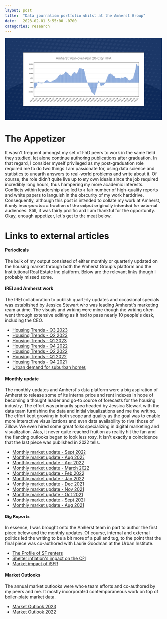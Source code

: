 ```yaml
---
layout: post
title:  "Data journalism portfolio whilst at the Amherst Group"
date:   2023-02-01 5:55:00 -0700
categories: research
---
```


![HPA graphs](/images/HPAgraph.jpg)

# The Appetizer

It wasn't frequent amongst my set of PhD peers to work in the same field they studied, let alone continue authoring publications after graduation. In that regard, I consider myself privileged as my post-graduation role required me to do two things I am passionate for, using data science and statistics to unearth answers to real-world problems and write about it. Of course, the role didn't quite live up to my own ideals since the job required incredibly long hours, thus hampering my more academic interests. Conflicts within leadership also led to a fair number of high-quality reports and white papers to languish in the obscurity of my work harddrive. Consequently, although this post is intended to collate my work at Amherst, it only incorporates a fraction of the output originally intended for external audiences. Still, it was fairly prolific and I am thankful for the opportunity. Okay, enough appetizer, let's get to the meat below.

# Links to external articles

#### Periodicals

The bulk of my output consisted of either monthly or quarterly updated on the housing market through both the Amherst Group's platform and the Institutional Real Estate Inc platform. Below are the relevant links though I probably missed some.

#### IREI and Amherst work

The IREI collaboration to publish quarterly updates and occasional specials was established by Jessica Stewart who was leading Amherst's marketing team at time. The visuals and writing were mine though the writing often went through extensive editing as it had to pass nearly 10 people's desk, including the CEO.

- [Housing Trends - Q3 2023](https://www.amherst.com/insights/housing-trends-q3-2023/)
- [Housing Trends - Q2 2023](https://www.amherst.com/insights/housing-trends-q2-2023/)
- [Housing Trends - Q1 2023](https://www.amherst.com/insights/housing-trends-q1-2023/)
- [Housing Trends - Q4 2022](https://www.amherst.com/insights/housing-trends-q4-2022/)
- [Housing Trends - Q2 2022](https://www.amherst.com/insights/housing-trends-q2-2022/)
- [Housing Trends - Q1 2022](https://www.amherst.com/insights/housing-trends-q1-2022/)
- [Housing Trends - Q4 2021](https://www.amherst.com/insights/housing-trends-q4-2021/)
- [Urban demand for suburban homes](https://www.amherst.com/insights/strong-urban-dweller-demand-for-suburban-homes-drives-high-home-price-and-rent-growth/)

#### Monthly update

The monthly updates and Amherst's data platform were a big aspiration of Amherst to release some of its internal price and rent indexes in hope of becoming a thought leader and go-to source of forecasts for the housing industry. The effort was primarily spearheaded by Jessica Stewart with the data team furnishing the data and initial visualizations and me the writing. The effort kept growing in both scope and quality as the goal was to enable more interactive visualizations and even data availability to rival those of Zillow. We even hired some great folks specializing in digital marketing and visualization. Alas, it never quite reached fruition as reality hit the fan and the fiancing outlooks began to look less rosy. It isn't exactly a coincidence that the last piece was published in 2022 tells. 

- [Monthly market update - Sept 2022](https://www.amherst.com/insights/august-2022-indices/)
- [Monthly market update - Aug 2022](https://www.amherst.com/insights/interest-rate-hikes-cool-home-price-appreciation-while-single-family-rent-growth-remains-strong/)
- [Monthly market update - Apr 2022](https://www.amherst.com/insights/home-price-appreciation-and-rent-growth-refuse-to-hit-the-brakes/)
- [Monthly market update - March 2022](https://www.amherst.com/insights/home-price-and-rent-growth-remain-strong-despite-inflation-and-geopolitical-uncertainty/)
- [Monthly market update - Feb 2022](https://www.amherst.com/insights/strong-metro-demand-for-suburban-homes-drives-high-home-price-and-rent-growth/)
- [Monthly market update - Jan 2022](https://www.amherst.com/insights/tight-housing-supply-and-high-demand-sustain-strong-home-price-and-rent-growth/)
- [Monthly market update - Dec 2021](https://www.amherst.com/insights/strong-home-price-appreciation-and-rent-growth-endure-through-early-winter/)
- [Monthly market update - Nov 2021](https://www.amherst.com/insights/home-price-and-rent-growth_november-2021/)
- [Monthly market update - Oct 2021](https://www.amherst.com/insights/home-price-appreciation-stabilizes-while-rent-growth-continues-to-strengthen-in-october/)
- [Monthly market update - Sept 2021](https://www.amherst.com/insights/housing-appreciation-seasonally-decelerates-while-rent-growth-continues-to-climb/)
- [Monthly market update - Aug 2021](https://www.amherst.com/insights/fall-heralds-some-relief-from-blistering-home-price-growth/)


#### Big Reports

In essence, I was brought onto the Amherst team in part to author the first piece below and the monthly updates. Of course, internal and external politics led the writing to be a bit more of a pull and tug, to the point that the final piece was co-authored with Laurie Goodman at the Urban Institute. 

- [The Profile of SF renters](https://www.amherst.com/insights/the-profile-of-single-family-renters-and-the-barriers-to-homeownership-that-got-them-here/)
- [Shelter inflation's impact on the CPI](https://www.amherst.com/insights/driving-the-economy-through-the-rear-view-mirror-concerns-behind-shelter-inflations-lag/)
- [Market impact of iSFR](https://www.amherst.com/insights/2022-impact-report/)


#### Market Outlooks

The annual market outlooks were whole team efforts and co-authored by my peers and me. It mostly incorporated contemporaneous work on top of boiler-plate market data. 

- [Market Outlook 2023](https://www.amherst.com/insights/market-outlook-2023/)
- [Market Outlook 2022](https://www.amherst.com/insights/2022-market-outlook/)